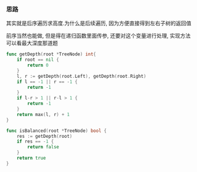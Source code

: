 ### 思路

其实就是后序遍历求高度.为什么是后续遍历, 因为方便直接得到左右子树的返回值

前序当然也能做, 但是得在递归函数里面传参, 还要对这个变量进行处理, 实现方法可以看最大深度那道题

``` go
func getDepth(root *TreeNode) int{
    if root == nil {
        return 0
    }
    l, r := getDepth(root.Left), getDepth(root.Right)
    if l == -1 || r == -1 {
        return -1
    }
    if l-r > 1 || r-l > 1 {
        return -1
    }
    return max(l, r) + 1
}

func isBalanced(root *TreeNode) bool {
    res := getDepth(root)
    if res == -1 {
        return false
    }
    return true
}
```

